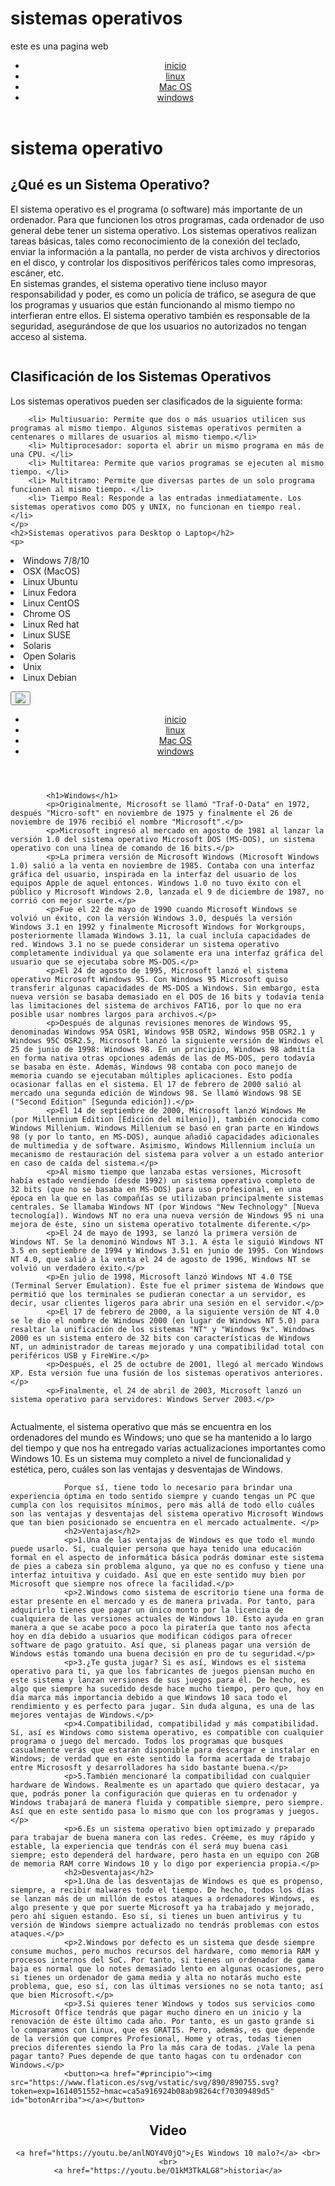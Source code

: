 # sistemas operativos
este es una pagina web 

<!doctype html> 

<html lang="es">
<head>
    <script>
        alert("Bienvenidos a mi pagina web");
    </script>
    <meta charset="utf-8"/>
    <title>inicio</title>
    <link rel="stylesheet" href="estilos.css">
    <link rel="stylesheet" href="https://cdnjs.cloudflare.com/ajax/libs/font-awesome/5.13.0/css/all.min.css">
    <link rel="shortcut icon" href="gato/png" type="image/png">
</head>
<link rel="shortcut icon" href="gato.png" type="image/png">
<body>
</a>
    <div id="principio">
        <nav>
            <header>
                <ul>
    <li><a href="inicio.html">inicio</a></li>
    <li><a href="linux.html">linux</a></li>
    <li><a href="Mac OS.html">Mac OS</a></li>
    <li><a href="windows.html">windows</a></li>
            </ul>
        </header>
        </nav>
  <h1>sistema operativo</h1>
  <h2>¿Qué es un Sistema Operativo?</h2>
  <p>El sistema operativo es el programa (o software) más importante de un ordenador. Para que funcionen los otros programas, cada ordenador de uso general debe tener un sistema operativo. Los sistemas operativos realizan tareas básicas, tales como reconocimiento de la conexión del teclado, enviar la información a la pantalla, no perder de vista archivos y directorios en el disco, y controlar los dispositivos periféricos tales como impresoras, escáner, etc.
<br>
    En sistemas grandes, el sistema operativo tiene incluso mayor responsabilidad y poder, es como un policía de tráfico, se asegura de que los programas y usuarios que están funcionando al mismo tiempo no interfieran entre ellos. El sistema operativo también es responsable de la seguridad, asegurándose de que los usuarios no autorizados no tengan acceso al sistema.</p>
<center>   
    <img src="https://www.masadelante.com/images/sistema-operativo.png" alt="">
</center> 
    <h2>Clasificación de los Sistemas Operativos</h2>
    <p>Los sistemas operativos pueden ser clasificados de la siguiente forma: <br>

        <li> Multiusuario: Permite que dos o más usuarios utilicen sus programas al mismo tiempo. Algunos sistemas operativos permiten a centenares o millares de usuarios al mismo tiempo.</li> 
        <li> Multiprocesador: soporta el abrir un mismo programa en más de una CPU. </li> 
        <li> Multitarea: Permite que varios programas se ejecuten al mismo tiempo. </li>
        <li> Multitramo: Permite que diversas partes de un solo programa funcionen al mismo tiempo. </li>
        <li> Tiempo Real: Responde a las entradas inmediatamente. Los sistemas operativos como DOS y UNIX, no funcionan en tiempo real. </li>
    </p>
    <h2>Sistemas operativos para Desktop o Laptop</h2>
    <p>
<li> Windows 7/8/10</li>
<li> OSX (MacOS)</li>
<li> Linux Ubuntu</li>
<li> Linux Fedora</li>
<li> Linux CentOS</li>
<li> Chrome OS</li>
<li> Linux Red hat</li>
<li> Linux SUSE</li>
<li> Solaris</li>
<li> Open Solaris</li>
<li> Unix</li>
<li> Linux Debian</li>
    </p>
    <center>
    <img src="https://external-content.duckduckgo.com/iu/?u=https%3A%2F%2Ftse2.mm.bing.net%2Fth%3Fid%3DOIP.-Nhca1gLj3tAhCHj5AL_XQHaEK%26pid%3DApi&f=1" alt="">
</center>
<button><a href="#principio"><img src="https://www.flaticon.es/svg/vstatic/svg/890/890755.svg?token=exp=1614051552~hmac=ca5a916924b08ab98264cf70309489d5" id="botonArriba"></a></button>
</body>
</html>
<html lang="es">
<head>
        <meta lang="es">
        <title>windows</title>
        <link rel="stylesheet" href="estilos.css">
    </head>
        <body>
            <div id="principio">
            <nav>
                <header>
                    <ul>
        <li><a href="inicio.html">inicio</a></li>
        <li><a href="linux.html">linux</a></li>
        <li><a href="Mac OS.html">Mac OS</a></li>
        <li><a href="windows.html">windows</a></li>
                </ul>
            </header>
            </nav>
           
            <h1>Windows</h1>
            <p>Originalmente, Microsoft se llamó "Traf-O-Data" en 1972, después "Micro-soft" en noviembre de 1975 y finalmente el 26 de noviembre de 1976 recibió el nombre "Microsoft".</p>
            <p>Microsoft ingresó al mercado en agosto de 1981 al lanzar la versión 1.0 del sistema operativo Microsoft DOS (MS-DOS), un sistema operativo con una línea de comando de 16 bits.</p>
            <p>La primera versión de Microsoft Windows (Microsoft Windows 1.0) salió a la venta en noviembre de 1985. Contaba con una interfaz gráfica del usuario, inspirada en la interfaz del usuario de los equipos Apple de aquel entonces. Windows 1.0 no tuvo éxito con el público y Microsoft Windows 2.0, lanzada el 9 de diciembre de 1987, no corrió con mejor suerte.</p>
            <p>Fue el 22 de mayo de 1990 cuando Microsoft Windows se volvió un éxito, con la versión Windows 3.0, después la versión Windows 3.1 en 1992 y finalmente Microsoft Windows for Workgroups, posteriormente llamada Windows 3.11, la cual incluía capacidades de red. Windows 3.1 no se puede considerar un sistema operativo completamente individual ya que solamente era una interfaz gráfica del usuario que se ejecutaba sobre MS-DOS.</p>
            <p>El 24 de agosto de 1995, Microsoft lanzó el sistema operativo Microsoft Windows 95. Con Windows 95 Microsoft quiso transferir algunas capacidades de MS-DOS a Windows. Sin embargo, esta nueva versión se basaba demasiado en el DOS de 16 bits y todavía tenía las limitaciones del sistema de archivos FAT16, por lo que no era posible usar nombres largos para archivos.</p>
            <p>Después de algunas revisiones menores de Windows 95, denominadas Windows 95A OSR1, Windows 95B OSR2, Windows 95B OSR2.1 y Windows 95C OSR2.5, Microsoft lanzó la siguiente versión de Windows el 25 de junio de 1998: Windows 98. En un principio, Windows 98 admitía en forma nativa otras opciones además de las de MS-DOS, pero todavía se basaba en éste. Además, Windows 98 contaba con poco manejo de memoria cuando se ejecutaban múltiples aplicaciones. Esto podía ocasionar fallas en el sistema. El 17 de febrero de 2000 salió al mercado una segunda edición de Windows 98. Se llamó Windows 98 SE ("Second Edition" [Segunda edición]).</p>
            <p>El 14 de septiembre de 2000, Microsoft lanzó Windows Me (por Millennium Edition [Edición del milenio]), también conocida como Windows Millenium. Windows Millenium se basó en gran parte en Windows 98 (y por lo tanto, en MS-DOS), aunque añadió capacidades adicionales de multimedia y de software. Asimismo, Windows Millennium incluía un mecanismo de restauración del sistema para volver a un estado anterior en caso de caída del sistema.</p>
            <p>Al mismo tiempo que lanzaba estas versiones, Microsoft había estado vendiendo (desde 1992) un sistema operativo completo de 32 bits (que no se basaba en MS-DOS) para uso profesional, en una época en la que en las compañías se utilizaban principalmente sistemas centrales. Se llamaba Windows NT (por Windows "New Technology" [Nueva tecnología]). Windows NT no era una nueva versión de Windows 95 ni una mejora de éste, sino un sistema operativo totalmente diferente.</p>
            <p>El 24 de mayo de 1993, se lanzó la primera versión de Windows NT. Se la denominó Windows NT 3.1. A ésta le siguió Windows NT 3.5 en septiembre de 1994 y Windows 3.51 en junio de 1995. Con Windows NT 4.0, que salió a la venta el 24 de agosto de 1996, Windows NT se volvió un verdadero éxito.</p>
            <p>En julio de 1998, Microsoft lanzó Windows NT 4.0 TSE (Terminal Server Emulation). Éste fue el primer sistema de Windows que permitió que los terminales se pudieran conectar a un servidor, es decir, usar clientes ligeros para abrir una sesión en el servidor.</p>
            <p>El 17 de febrero de 2000, a la siguiente versión de NT 4.0 se le dio el nombre de Windows 2000 (en lugar de Windows NT 5.0) para resaltar la unificación de los sistemas "NT" y "Windows 9x". Windows 2000 es un sistema entero de 32 bits con características de Windows NT, un administrador de tareas mejorado y una compatibilidad total con periféricos USB y FireWire.</p>
            <p>Después, el 25 de octubre de 2001, llegó al mercado Windows XP. Esta versión fue una fusión de los sistemas operativos anteriores.</p>
            <p>Finalmente, el 24 de abril de 2003, Microsoft lanzó un sistema operativo para servidores: Windows Server 2003.</p>
<center>
            <img src="https://img-17.ccm2.net/kbIpi6msCOhGdpR_GAtMLI-OOyc=/500x/98e9d039822746e8b8e89f689084a377/ccm-encyclopedia/Historia_de_Windows.jpg" alt="">
        </center>
            <p>Actualmente, el sistema operativo que más se encuentra en los ordenadores del mundo es Windows; uno que se ha mantenido a lo largo del tiempo y que nos ha entregado varias actualizaciones importantes como Windows 10. Es un sistema muy completo a nivel de funcionalidad y estética, pero, cuáles son las ventajas y desventajas de Windows.

                Porque sí, tiene todo lo necesario para brindar una experiencia óptima en todo sentido siempre y cuando tengas un PC que cumpla con los requisitos mínimos, pero más allá de todo ello cuáles son las ventajas y desventajas del sistema operativo Microsoft Windows que tan bien posicionado se encuentra en el mercado actualmente. </p>
                <h2>Ventajas</h2>
                <p>1.Una de las ventajas de Windows es que todo el mundo puede usarlo. Sí, cualquier persona que haya tenido una educación formal en el aspecto de informática básica podrás dominar este sistema de pies a cabeza sin problema alguno, ya que no es confuso y tiene una interfaz intuitiva y cuidado. Así que en este sentido muy bien por Microsoft que siempre nos ofrece la facilidad.</p>
                <p>2.Windows como sistema de escritorio tiene una forma de estar presente en el mercado y es de manera privada. Por tanto, para adquirirlo tienes que pagar un único monto por la licencia de cualquiera de las versiones actuales de Windows 10. Esto ayuda en gran manera a que se acabe poco a poco la piratería que tanto nos afecta hoy en día debido a usuarios que modifican códigos para ofrecer software de pago gratuito. Así que, si planeas pagar una versión de Windows estás tomando una buena decisión en pro de tu seguridad.</p>
                <p>3.¿Te gusta jugar? Si es así, Windows es el sistema operativo para ti, ya que los fabricantes de juegos piensan mucho en este sistema y lanzan versiones de sus juegos para él. De hecho, es algo que siempre ha sucedido desde hace mucho tiempo, pero que, hoy en día marca más importancia debido a que Windows 10 saca todo el rendimiento y es perfecto para jugar. Sin duda alguna, es una de las mejores ventajas de Windows.</p>
                <p>4.Compatibilidad, compatibilidad y más compatibilidad. Sí, así es Windows como sistema operativo, es compatible con cualquier programa o juego del mercado. Todos los programas que busques casualmente verás que estarán disponible para descargar e instalar en Windows; de verdad que en este sentido la forma acertada de trabajo entre Micrososft y desarrolladores ha sido bastante buena.</p>
                <p>5.También mencionaré la compatibilidad con cualquier hardware de Windows. Realmente es un apartado que quiero destacar, ya que, podrás poner la configuración que quieras en tu ordenador y Windows trabajará de manera fluida y compatible siempre, pero siempre. Así que en este sentido pasa lo mismo que con los programas y juegos.</p>
                <p>6.Es un sistema operativo bien optimizado y preparado para trabajar de buena manera con las redes. Créeme, es muy rápido y estable, la experiencia que tendrás con él será muy buena casi siempre; esto dependerá del hardware, pero hasta en un equipo con 2GB de memoria RAM corre Windows 10 y lo digo por experiencia propia.</p>
                <h2>Desventajas</h2>
                <p>1.Una de las desventajas de Windows es que es propenso, siempre, a recibir malwares todo el tiempo. De hecho, todos los días se lanzan más de un millón de estos ataques a ordenadores Windows, es algo presente y que por suerte Microsoft ya ha trabajado y mejorado, pero ahí siguen estando. Eso sí, si tienes un buen antivirus y tu versión de Windows siempre actualizado no tendrás problemas con estos ataques.</p>
                <p>2.Windows por defecto es un sistema que desde siempre consume muchos, pero muchos recursos del hardware, como memoria RAM y procesos internos del SoC. Por tanto, si tienes un ordenador de gama baja es normal que lo notes demasiado lento en algunas ocasiones, pero si tienes un ordenador de gama media y alta no notarás mucho este problema, que, eso sí, con las últimas versiones no se nota tanto; así que bien Microsoft.</p>
                <p>3.Si quieres tener Windows y todos sus servicios como Microsoft Office tendrás que pagar mucho dinero en un inicio y la renovación de éste último cada año. Por tanto, es un gasto grande si lo comparamos con Linux, que es GRATIS. Pero, además, es que depende de la versión que compres Profesional, Home y otras, todas tienen precios diferentes siendo la Pro la más cara de todas. ¿Vale la pena pagar tanto? Pues depende de que tanto hagas con tu ordenador con Windows.</p>
                <button><a href="#principio"><img src="https://www.flaticon.es/svg/vstatic/svg/890/890755.svg?token=exp=1614051552~hmac=ca5a916924b08ab98264cf70309489d5" id="botonArriba"></a></button>
<center>
    <h2>Video</h2>
    
    <a href="https://youtu.be/anlNOY4V0jQ">¿Es Windows 10 malo?</a> <br>
    <br>
    <a href="https://youtu.be/O1kM3TkALG8">historia</a>
</center>
            </body>
</html>
